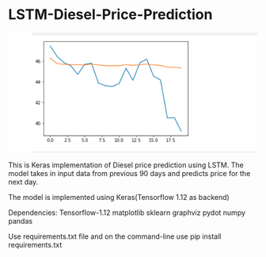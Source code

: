 # LSTM-Diesel-Price-Prediction
![](https://github.com/Tez01/LSTM-Diesel-Price-Prediction/blob/master/diesel.png)

This is Keras implementation of Diesel price prediction using LSTM. The model takes in input data from previous 90 days and predicts price for the next day.

The model is implemented using Keras(Tensorflow 1.12 as backend)

Dependencies:
Tensorflow-1.12
matplotlib
sklearn
graphviz
pydot
numpy pandas

Use requirements.txt file and on the command-line use 
pip install requirements.txt

